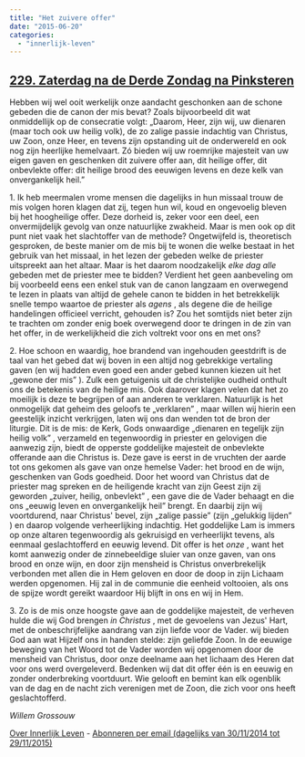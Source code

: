 ```yaml
---
title: "Het zuivere offer"
date: "2015-06-20"
categories: 
  - "innerlijk-leven"
---
```


## [229\. Zaterdag na de Derde Zondag na Pinksteren](http://ift.tt/1CiBqeB)

Hebben wij wel ooit werkelijk onze aandacht geschonken aan de schone gebeden die de canon der mis bevat? Zoals bijvoorbeeld dit wat onmiddellijk op de consecratie volgt: „Daarom, Heer, zijn wij, uw dienaren (maar toch ook uw heilig volk), de zo zalige passie indachtig van Christus, uw Zoon, onze Heer, en tevens zijn opstanding uit de onderwereld en ook nog zijn heerlijke hemelvaart. Zó bieden wij uw roemrijke majesteit van uw eigen gaven en geschenken dit zuivere offer aan, dit heilige offer, dit onbevlekte offer: dit heilige brood des eeuwigen levens en deze kelk van onvergankelijk heil.”

1\. Ik heb meermalen vrome mensen die dagelijks in hun missaal trouw de mis volgen horen klagen dat zij, tegen hun wil, koud en ongevoelig bleven bij het hoogheilige offer. Deze dorheid is, zeker voor een deel, een onvermijdelijk gevolg van onze natuurlijke zwakheid. Maar is men ook op dit punt niet vaak het slachtoffer van de methode? Ongetwijfeld is, theoretisch gesproken, de beste manier om de mis bij te wonen die welke bestaat in het gebruik van het missaal, in het lezen der gebeden welke de priester uitspreekt aan het altaar. Maar is het daarom noodzakelijk _elke dag alle_ gebeden met de priester mee te bidden? Verdient het geen aanbeveling om bij voorbeeld eens een enkel stuk van de canon langzaam en overwegend te lezen in plaats van altijd de gehele canon te bidden in het betrekkelijk snelle tempo waartoe de priester als _agens_ , als degene die de heilige handelingen officieel verricht, gehouden is? Zou het somtijds niet beter zijn te trachten om zonder enig boek overwegend door te dringen in de zin van het offer, in de werkelijkheid die zich voltrekt voor ons en met ons?

2\. Hoe schoon en waardig, hoe brandend van ingehouden geestdrift is de taal van het gebed dat wij boven in een altijd nog gebrekkige vertaling gaven (en wij hadden even goed een ander gebed kunnen kiezen uit het „gewone der mis” ). Zulk een getuigenis uit de christelijke oudheid onthult ons de betekenis van de heilige mis. Ook daarover klagen velen dat het zo moeilijk is deze te begrijpen of aan anderen te verklaren. Natuurlijk is het onmogelijk dat geheim des geloofs te „verklaren” , maar willen wij hierin een geestelijk inzicht verkrijgen, laten wij ons dan wenden tot de bron der liturgie. Dit is de mis: de Kerk, Gods onwaardige „dienaren en tegelijk zijn heilig volk” , verzameld en tegenwoordig in priester en gelovigen die aanwezig zijn, biedt de opperste goddelijke majesteit de onbevlekte offerande aan die Christus is. Deze gave is eerst in de vruchten der aarde tot ons gekomen als gave van onze hemelse Vader: het brood en de wijn, geschenken van Gods goedheid. Door het woord van Christus dat de priester mag spreken en de heiligende kracht van zijn Geest zijn zij geworden „zuiver, heilig, onbevlekt” , een gave die de Vader behaagt en die ons „eeuwig leven en onvergankelijk heil” brengt. En daarbij zijn wij voortdurend, naar Christus' bevel, zijn „zalige passie” (zijn „gelukkig lijden” ) en daarop volgende verheerlijking indachtig. Het goddelijke Lam is immers op onze altaren tegenwoordig als gekruisigd en verheerlijkt tevens, als eenmaal geslachtofferd en eeuwig levend. Dit offer is het _onze_ , want het komt aanwezig onder de zinnebeeldige sluier van onze gaven, van ons brood en onze wijn, en door zijn mensheid is Christus onverbrekelijk verbonden met allen die in Hem geloven en door de doop in zijn Lichaam werden opgenomen. Hij zal in de communie die eenheid voltooien, als ons de spijze wordt gereikt waardoor Hij blijft in ons en wij in Hem.

3\. Zo is de mis onze hoogste gave aan de goddelijke majesteit, de verheven hulde die wij God brengen _in Christus_ , met de gevoelens van Jezus' Hart, met de onbeschrijfelijke aandrang van zijn liefde voor de Vader. wij bieden God aan wat Hijzelf ons in handen stelde: zijn geliefde Zoon. In de eeuwige beweging van het Woord tot de Vader worden wij opgenomen door de mensheid van Christus, door onze deelname aan het lichaam des Heren dat voor ons werd overgeleverd. Bedenken wij dat dit offer één is en eeuwig en zonder onderbreking voortduurt. Wie gelooft en bemint kan elk ogenblik van de dag en de nacht zich verenigen met de Zoon, die zich voor ons heeft geslachtofferd.

_Willem Grossouw_

[Over Innerlijk Leven](http://ift.tt/1y6X5mY) - [Abonneren per email (dagelijks van 30/11/2014 tot 29/11/2015)](http://eepurl.com/9P3DT)
